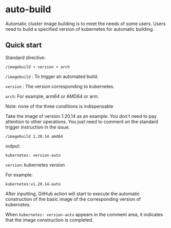 # auto-build

Automatic cluster image building is to meet the needs of some users. Users need to build a specified version of kubernetes for automatic building.

## Quick start
Standard directive:

```shell
/imagebuild + version + arch
```

`/imagebuild` : To trigger an automated build.

`version` : The version corresponding to kubernetes.

`arch`: For example, arm64 or AMD64 or arm.

Note: none of the three conditions is indispensable

Take the image of version 1.20.14 as an example. You don't need to pay attention to other operations. You just need to comment on the standard trigger instruction in the issue.

```shell
/imagebuild 1.20.14 amd64
```
output:

```shell
kubernetes: version-auto
```
`version`: kubernetes version

For example:

```shell
kubernetes:v1.20.14-auto
```

After inputting, GitHub action will start to execute the automatic construction of the basic image of the corresponding version of kubernetes.

When `kubernetes: version-auto` appears in the comment area, it indicates that the image construction is completed.

